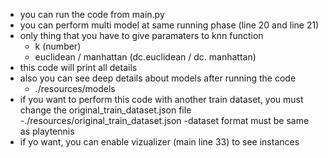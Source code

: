 - you can run the code from main.py
- you can perform multi model at same running phase (line 20 and line 21)
- only thing that you have to give paramaters to knn function
    - k (number)
    - euclidean / manhattan (dc.euclidean / dc. manhattan)
- this code will print all details 
- also you can see deep details about models after running the code 
    - ./resources/models
- if you want to perform this code with another train dataset, you must change the original_train_dataset.json file
    -./resources/original_train_dataset.json
    -dataset format must be same as playtennis 
- if yo want, you can enable vizualizer (main line 33) to see instances